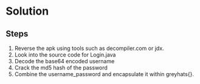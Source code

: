 # Solution

## Steps
1. Reverse the apk using tools such as decompiler.com or jdx.
2. Look into the source code for Login.java
3. Decode the base64 encoded username
4. Crack the md5 hash of the password
5. Combine the username_password and encapsulate it within greyhats{}.
